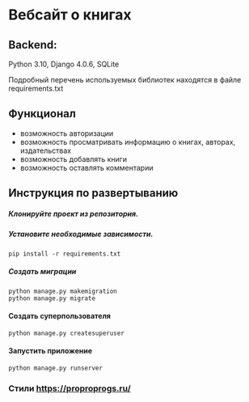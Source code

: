 # Вебсайт о книгах

## Backend:
Python 3.10, Django 4.0.6, SQLite

Подробный перечень используемых библиотек находятся в файле requirements.txt

## Функционал
   - возможность авторизации
   - возможность просматривать информацию о книгах, авторах, издательствах
   - возможность добавлять книги
   - возможность оставлять комментарии

## Инструкция по развертыванию

##### Клонируйте проект из репозитория.

##### Установите необходимые зависимости.
    pip install -r requirements.txt

##### Создать миграции
    python manage.py makemigration
    python manage.py migrate

#### Создать суперпользователя
    python manage.py createsuperuser

#### Запустить приложение 
    python manage.py runserver


### Стили https://proproprogs.ru/
